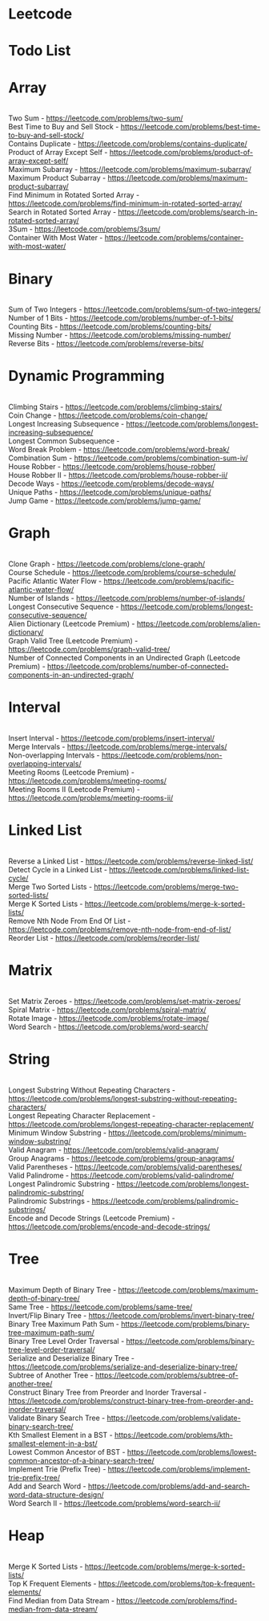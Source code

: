 # Leetcode

# Todo List

# Array

<br/>Two Sum - https://leetcode.com/problems/two-sum/
<br/>Best Time to Buy and Sell Stock - https://leetcode.com/problems/best-time-to-buy-and-sell-stock/
<br/>Contains Duplicate - https://leetcode.com/problems/contains-duplicate/
<br/>Product of Array Except Self - https://leetcode.com/problems/product-of-array-except-self/
<br/>Maximum Subarray - https://leetcode.com/problems/maximum-subarray/
<br/>Maximum Product Subarray - https://leetcode.com/problems/maximum-product-subarray/
<br/>Find Minimum in Rotated Sorted Array - https://leetcode.com/problems/find-minimum-in-rotated-sorted-array/
<br/>Search in Rotated Sorted Array - https://leetcode.com/problems/search-in-rotated-sorted-array/
<br/>3Sum - https://leetcode.com/problems/3sum/
<br/>Container With Most Water - https://leetcode.com/problems/container-with-most-water/
# Binary

<br/>Sum of Two Integers - https://leetcode.com/problems/sum-of-two-integers/
<br/>Number of 1 Bits - https://leetcode.com/problems/number-of-1-bits/
<br/>Counting Bits - https://leetcode.com/problems/counting-bits/
<br/>Missing Number - https://leetcode.com/problems/missing-number/
<br/>Reverse Bits - https://leetcode.com/problems/reverse-bits/
# Dynamic Programming

<br/>Climbing Stairs - https://leetcode.com/problems/climbing-stairs/
<br/>Coin Change - https://leetcode.com/problems/coin-change/
<br/>Longest Increasing Subsequence - https://leetcode.com/problems/longest-increasing-subsequence/
<br/>Longest Common Subsequence -
<br/>Word Break Problem - https://leetcode.com/problems/word-break/
<br/>Combination Sum - https://leetcode.com/problems/combination-sum-iv/
<br/>House Robber - https://leetcode.com/problems/house-robber/
<br/>House Robber II - https://leetcode.com/problems/house-robber-ii/
<br/>Decode Ways - https://leetcode.com/problems/decode-ways/
<br/>Unique Paths - https://leetcode.com/problems/unique-paths/
<br/>Jump Game - https://leetcode.com/problems/jump-game/
# Graph

<br/>Clone Graph - https://leetcode.com/problems/clone-graph/
<br/>Course Schedule - https://leetcode.com/problems/course-schedule/
<br/>Pacific Atlantic Water Flow - https://leetcode.com/problems/pacific-atlantic-water-flow/
<br/>Number of Islands - https://leetcode.com/problems/number-of-islands/
<br/>Longest Consecutive Sequence - https://leetcode.com/problems/longest-consecutive-sequence/
<br/>Alien Dictionary (Leetcode Premium) - https://leetcode.com/problems/alien-dictionary/
<br/>Graph Valid Tree (Leetcode Premium) - https://leetcode.com/problems/graph-valid-tree/
<br/>Number of Connected Components in an Undirected Graph (Leetcode Premium) - https://leetcode.com/problems/number-of-connected-components-in-an-undirected-graph/
# Interval

<br/>Insert Interval - https://leetcode.com/problems/insert-interval/
<br/>Merge Intervals - https://leetcode.com/problems/merge-intervals/
<br/>Non-overlapping Intervals - https://leetcode.com/problems/non-overlapping-intervals/
<br/>Meeting Rooms (Leetcode Premium) - https://leetcode.com/problems/meeting-rooms/
<br/>Meeting Rooms II (Leetcode Premium) - https://leetcode.com/problems/meeting-rooms-ii/
# Linked List

<br/>Reverse a Linked List - https://leetcode.com/problems/reverse-linked-list/
<br/>Detect Cycle in a Linked List - https://leetcode.com/problems/linked-list-cycle/
<br/>Merge Two Sorted Lists - https://leetcode.com/problems/merge-two-sorted-lists/
<br/>Merge K Sorted Lists - https://leetcode.com/problems/merge-k-sorted-lists/
<br/>Remove Nth Node From End Of List - https://leetcode.com/problems/remove-nth-node-from-end-of-list/
<br/>Reorder List - https://leetcode.com/problems/reorder-list/
# Matrix

<br/>Set Matrix Zeroes - https://leetcode.com/problems/set-matrix-zeroes/
<br/>Spiral Matrix - https://leetcode.com/problems/spiral-matrix/
<br/>Rotate Image - https://leetcode.com/problems/rotate-image/
<br/>Word Search - https://leetcode.com/problems/word-search/
# String

<br/>Longest Substring Without Repeating Characters - https://leetcode.com/problems/longest-substring-without-repeating-characters/
<br/>Longest Repeating Character Replacement - https://leetcode.com/problems/longest-repeating-character-replacement/
<br/>Minimum Window Substring - https://leetcode.com/problems/minimum-window-substring/
<br/>Valid Anagram - https://leetcode.com/problems/valid-anagram/
<br/>Group Anagrams - https://leetcode.com/problems/group-anagrams/
<br/>Valid Parentheses - https://leetcode.com/problems/valid-parentheses/
<br/>Valid Palindrome - https://leetcode.com/problems/valid-palindrome/
<br/>Longest Palindromic Substring - https://leetcode.com/problems/longest-palindromic-substring/
<br/>Palindromic Substrings - https://leetcode.com/problems/palindromic-substrings/
<br/>Encode and Decode Strings (Leetcode Premium) - https://leetcode.com/problems/encode-and-decode-strings/
# Tree

<br/>Maximum Depth of Binary Tree - https://leetcode.com/problems/maximum-depth-of-binary-tree/
<br/>Same Tree - https://leetcode.com/problems/same-tree/
<br/>Invert/Flip Binary Tree - https://leetcode.com/problems/invert-binary-tree/
<br/>Binary Tree Maximum Path Sum - https://leetcode.com/problems/binary-tree-maximum-path-sum/
<br/>Binary Tree Level Order Traversal - https://leetcode.com/problems/binary-tree-level-order-traversal/
<br/>Serialize and Deserialize Binary Tree - https://leetcode.com/problems/serialize-and-deserialize-binary-tree/
<br/>Subtree of Another Tree - https://leetcode.com/problems/subtree-of-another-tree/
<br/>Construct Binary Tree from Preorder and Inorder Traversal - https://leetcode.com/problems/construct-binary-tree-from-preorder-and-inorder-traversal/
<br/>Validate Binary Search Tree - https://leetcode.com/problems/validate-binary-search-tree/
<br/>Kth Smallest Element in a BST - https://leetcode.com/problems/kth-smallest-element-in-a-bst/
<br/>Lowest Common Ancestor of BST - https://leetcode.com/problems/lowest-common-ancestor-of-a-binary-search-tree/
<br/>Implement Trie (Prefix Tree) - https://leetcode.com/problems/implement-trie-prefix-tree/
<br/>Add and Search Word - https://leetcode.com/problems/add-and-search-word-data-structure-design/
<br/>Word Search II - https://leetcode.com/problems/word-search-ii/
# Heap

<br/>Merge K Sorted Lists - https://leetcode.com/problems/merge-k-sorted-lists/
<br/>Top K Frequent Elements - https://leetcode.com/problems/top-k-frequent-elements/
<br/>Find Median from Data Stream - https://leetcode.com/problems/find-median-from-data-stream/
